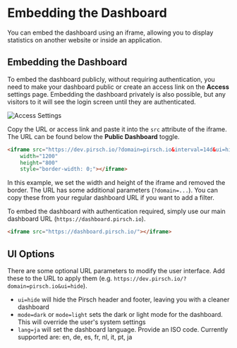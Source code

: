 # Embedding the Dashboard

You can embed the dashboard using an iframe, allowing you to display statistics on another website or inside an application.

## Embedding the Dashboard

To embed the dashboard publicly, without requiring authentication, you need to make your dashboard public or create an access link on the **Access** settings page. Embedding the dashboard privately is also possible, but any visitors to it will see the login screen until they are authenticated.

![Access Settings](../static/advanced/embed-access.png)

Copy the URL or access link and paste it into the `src` attribute of the iframe. The URL can be found below the **Public Dashboard** toggle.

```HTML
<iframe src="https://dev.pirsch.io/?domain=pirsch.io&interval=14d&ui=hide"
    width="1200"
    height="800"
    style="border-width: 0;"></iframe>
```

In this example, we set the width and height of the iframe and removed the border. The URL has some additional parameters (`?domain=...`). You can copy these from your regular dashboard URL if you want to add a filter.

To embed the dashboard with authentication required, simply use our main dashboard URL (`https://dashboard.pirsch.io`).

```HTML
<iframe src="https://dashboard.pirsch.io/"></iframe>
```

## UI Options

There are some optional URL parameters to modify the user interface. Add these to the URL to apply them (e.g. `https://dev.pirsch.io/?domain=pirsch.io&ui=hide`).

* `ui=hide` will hide the Pirsch header and footer, leaving you with a cleaner dashboard
* `mode=dark` or `mode=light` sets the dark or light mode for the dashboard. This will override the user's system settings
* `lang=ja` will set the dashboard language. Provide an ISO code. Currently supported are: en, de, es, fr, nl, it, pt, ja
